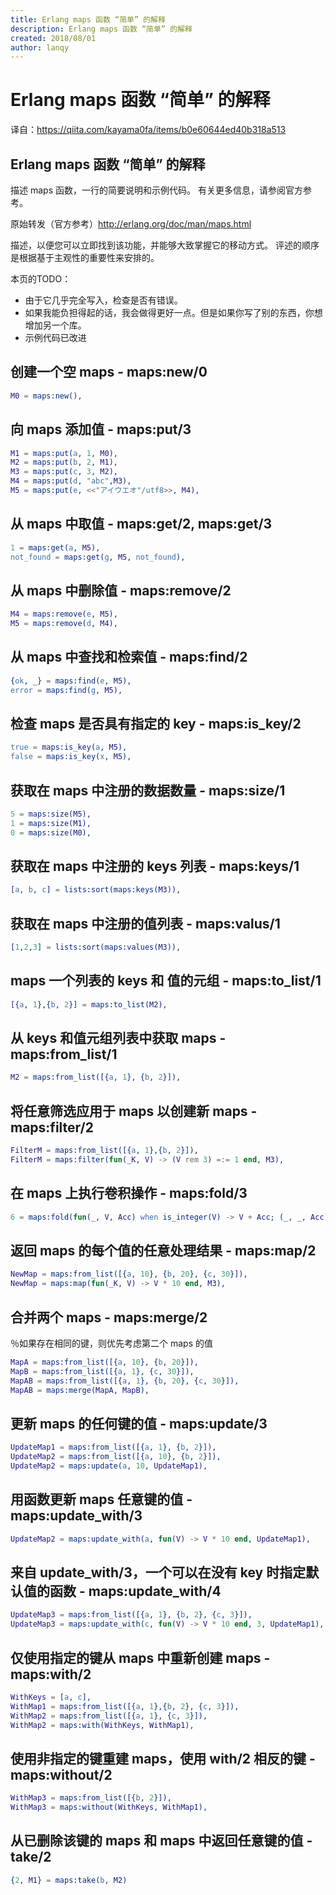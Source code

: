 ```yaml
---
title: Erlang maps 函数 “简单” 的解释
description: Erlang maps 函数 “简单” 的解释
created: 2018/08/01
author: lanqy
---
```

# Erlang maps 函数 “简单” 的解释

译自：https://qiita.com/kayama0fa/items/b0e60644ed40b318a513

## Erlang maps 函数 “简单” 的解释

描述 maps 函数，一行的简要说明和示例代码。 有关更多信息，请参阅官方参考。

原始转发（官方参考）http://erlang.org/doc/man/maps.html

描述，以便您可以立即找到该功能，并能够大致掌握它的移动方式。 评述的顺序是根据基于主观性的重要性来安排的。

本页的TODO：

- 由于它几乎完全写入，检查是否有错误。
- 如果我能负担得起的话，我会做得更好一点。但是如果你写了别的东西，你想增加另一个库。
- 示例代码已改进

## 创建一个空 maps - maps:new/0

```erlang
M0 = maps:new(),
```

## 向 maps 添加值 - maps:put/3

```erlang
M1 = maps:put(a, 1, M0),
M2 = maps:put(b, 2, M1),
M3 = maps:put(c, 3, M2),
M4 = maps:put(d, "abc",M3),
M5 = maps:put(e, <<"アイウエオ"/utf8>>, M4), 
```

## 从 maps 中取值 - maps:get/2, maps:get/3

```erlang
1 = maps:get(a, M5),
not_found = maps:get(g, M5, not_found),
```

## 从 maps 中删除值 - maps:remove/2

```erlang
M4 = maps:remove(e, M5),
M5 = maps:remove(d, M4),
```

## 从 maps 中查找和检索值 - maps:find/2

```erlang
{ok, _} = maps:find(e, M5),
error = maps:find(g, M5),
```

## 检查 maps 是否具有指定的 key - maps:is_key/2

```erlang
true = maps:is_key(a, M5),
false = maps:is_key(x, M5),
```

## 获取在 maps 中注册的数据数量 - maps:size/1

```erlang
5 = maps:size(M5),
1 = maps:size(M1),
0 = maps:size(M0),
```

## 获取在 maps 中注册的 keys 列表 - maps:keys/1

```erlang
[a, b, c] = lists:sort(maps:keys(M3)),
```

## 获取在 maps 中注册的值列表 - maps:valus/1

```erlang
[1,2,3] = lists:sort(maps:values(M3)),
```

## maps 一个列表的 keys 和 值的元组 - maps:to_list/1

```erlang
[{a, 1},{b, 2}] = maps:to_list(M2),
```

## 从 keys 和值元组列表中获取 maps - maps:from_list/1

```erlang
M2 = maps:from_list([{a, 1}, {b, 2}]),
```

## 将任意筛选应用于 maps 以创建新 maps - maps:filter/2

```erlang
FilterM = maps:from_list([{a, 1},{b, 2}]),
FilterM = maps:filter(fun(_K, V) -> (V rem 3) =:= 1 end, M3),
```

## 在 maps 上执行卷积操作 - maps:fold/3

```erlang
6 = maps:fold(fun(_, V, Acc) when is_integer(V) -> V + Acc; (_, _, Acc) -> Acc end, 0, M5),
```

## 返回 maps 的每个值的任意处理结果 - maps:map/2

```erlang
NewMap = maps:from_list([{a, 10}, {b, 20}, {c, 30}]),
NewMap = maps:map(fun(_K, V) -> V * 10 end, M3),
```

## 合并两个 maps - maps:merge/2

％如果存在相同的键，则优先考虑第二个 maps 的值

```erlang
MapA = maps:from_list([{a, 10}, {b, 20}]),
MapB = maps:from_list([{a, 1}, {c, 30}]),
MapAB = maps:from_list([{a, 1}, {b, 20}, {c, 30}]),
MapAB = maps:merge(MapA, MapB),
```

## 更新 maps 的任何键的值 - maps:update/3

```erlang
UpdateMap1 = maps:from_list([{a, 1}, {b, 2}]),
UpdateMap2 = maps:from_list([{a, 10}, {b, 2}]),
UpdateMap2 = maps:update(a, 10, UpdateMap1),
```

## 用函数更新 maps 任意键的值 - maps:update_with/3

```erlang
UpdateMap2 = maps:update_with(a, fun(V) -> V * 10 end, UpdateMap1),
```

## 来自 update_with/3，一个可以在没有 key 时指定默认值的函数 - maps:update_with/4

```erlang
UpdateMap3 = maps:from_list([{a, 1}, {b, 2}, {c, 3}]),
UpdateMap3 = maps:update_with(c, fun(V) -> V * 10 end, 3, UpdateMap1),
```

## 仅使用指定的键从 maps 中重新创建 maps - maps:with/2

```erlang
WithKeys = [a, c],
WithMap1 = maps:from_list([{a, 1},{b, 2}, {c, 3}]),
WithMap2 = maps:from_list([{a, 1}, {c, 3}]),
WithMap2 = maps:with(WithKeys, WithMap1),
```

## 使用非指定的键重建 maps，使用 with/2 相反的键 - maps:without/2

```erlang
WithMap3 = maps:from_list([{b, 2}]),
WithMap3 = maps:without(WithKeys, WithMap1),
```

## 从已删除该键的 maps 和 maps 中返回任意键的值 - take/2

```erlang
{2, M1} = maps:take(b, M2)
```
